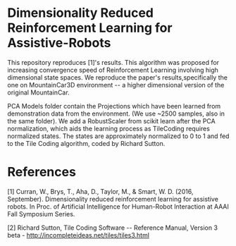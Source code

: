 # Dimensionality Reduced Reinforcement Learning for Assistive-Robots


This repository reproduces [1]'s results. This algorithm was proposed for increasing convergence speed of Reinforcement Learning involving high dimensional state spaces. We reproduce the paper's results,specifically the one on MountainCar3D environment -- a higher dimensional version of the original MountainCar. 

PCA Models folder contain the Projections which have been learned from demonstration data from the environment. (We use ~2500 samples, also in the same folder). We add a RobustScaler from scikit learn after the PCA normalization, which aids the learning process as TileCoding requires normalized states. The states are approximately normalized to 0 to 1 and fed to the Tile Coding algorithm, coded by Richard Sutton.


# References

[1] Curran, W., Brys, T., Aha, D., Taylor, M., & Smart, W. D. (2016, September). Dimensionality reduced reinforcement learning for assistive robots. In Proc. of Artificial Intelligence for Human-Robot Interaction at AAAI Fall Symposium Series.

[2] Richard Sutton, Tile Coding Software -- Reference Manual, Version 3 beta - http://incompleteideas.net/tiles/tiles3.html

